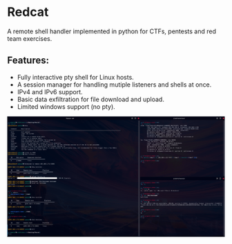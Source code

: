# Redcat

A remote shell handler implemented in python for CTFs, pentests and red team exercises.

## Features:
* Fully interactive pty shell for Linux hosts.
* A session manager for handling mutiple listeners and shells at once.
* IPv4 and IPv6 support.
* Basic data exfiltration for file download and upload.
* Limited windows support (no pty).

![redcat.png](img/redcat.png)
